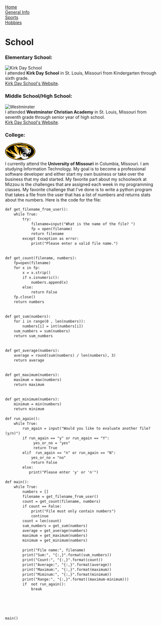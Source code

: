 [Home](README.md)  
[General Info](general-info.md)  
[Sports](sports.md)  
[Hobbies](hobbies.md)
# School
### Elementary School:
![Kirk Day School](https://images.squarespace-cdn.com/content/v1/59a4327f6f4ca3e5e092c400/1597759897141-K26S30H122PYZF3QC2QT/KDS_vrt-color.jpg?format=100w)  
I attended **Kirk Day School** in St. Louis, Missouri from Kindergarten through sixth grade.  
[Kirk Day School's Website](https://www.kirkdayschool.org).
### Middle School/High School:
![Westminster](https://townandstyle.com/wp-content/uploads/2017/08/wca-logo1.png)  
I attended **Westminster Christian Academy** in St. Louis, Missouri from seventh grade through senior year of high school.  
[Kirk Day School's Website](https://www.wcastl.org).
### College:
![Mizzou](1200px-Missouri_Tigers_logo.svg-2-2.png)  
I currently attend the **University of Missouri** in Columbia, Missouri. I am studying Information Technology. My goal is to become a professional software developer and either start my own business or take over the business that my dad started. My favorite part about my schoolwork at Mizzou is the challenges that are assigned each week in my programming classes. My favorite challenge that I've done is to write a python program that takes a file from the user that has a list of numbers and returns stats about the numbers. Here is the code for the file:

```
def get_filename_from_user():
    while True:
        try:
            filename=input("What is the name of the file? ")
            fp = open(filename)
            return filename
        except Exception as error:
            print("Please enter a valid file name.")


def get_count(filename, numbers):
    fp=open(filename)
    for x in fp:
        x = x.strip()
        if x.isnumeric():
            numbers.append(x)
        else:
            return False
    fp.close()
    return numbers


def get_sum(numbers):
    for i in range(0 , len(numbers)):
        numbers[i] = int(numbers[i])
    sum_numbers = sum(numbers)
    return sum_numbers
            

def get_average(numbers):
    average = round(sum(numbers) / len(numbers), 3)
    return average
    

def get_maximum(numbers):
    maximum = max(numbers)
    return maximum


def get_minimum(numbers):
    minimum = min(numbers)
    return minimum

def run_again():
    while True:
        run_again = input("Would you like to evaluate another file? (y/n)")
        if run_again == "y" or run_again == "Y":
             yes_or_no = "yes"
             return True
        elif  run_again == "n" or run_again == "N":
            yes_or_no = "no"
            return False
        else:
           print("Please enter 'y' or 'n'")

def main():
    while True:
        numbers = []
        filename = get_filename_from_user()
        count = get_count(filename, numbers)
        if count == False:
            print("File must only contain numbers")
            continue
        count = len(count)
        sum_numbers = get_sum(numbers)
        average = get_average(numbers)
        maximum = get_maximum(numbers)
        minimum = get_minimum(numbers)
    
        print("File name:", filename)
        print("Sum:", "{:,}".format(sum_numbers))
        print("Count:", "{:,}".format(count))
        print("Average:", "{:,}".format(average))
        print("Maximum:", "{:,}".format(maximum))
        print("Miminum:", "{:,}".format(minimum))
        print("Range:", "{:,}".format((maximum-minimum)))
        if  not run_again():
            break
    
        
    


main()
```
